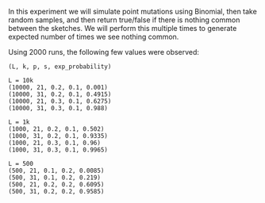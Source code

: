 In this experiment we will simulate point mutations using Binomial, then take random samples, and then return true/false if there is nothing common between the sketches. We will perform this multiple times to generate expected number of times we see nothing common.

Using 2000 runs, the following few values were observed:

```
(L, k, p, s, exp_probability)

L = 10k
(10000, 21, 0.2, 0.1, 0.001)
(10000, 31, 0.2, 0.1, 0.4915)
(10000, 21, 0.3, 0.1, 0.6275)
(10000, 31, 0.3, 0.1, 0.988)

L = 1k
(1000, 21, 0.2, 0.1, 0.502)
(1000, 31, 0.2, 0.1, 0.9335)
(1000, 21, 0.3, 0.1, 0.96)
(1000, 31, 0.3, 0.1, 0.9965)

L = 500
(500, 21, 0.1, 0.2, 0.0085)
(500, 31, 0.1, 0.2, 0.219)
(500, 21, 0.2, 0.2, 0.6095)
(500, 31, 0.2, 0.2, 0.9585)
```
